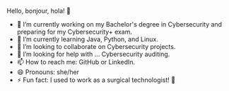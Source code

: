 Hello, bonjour, hola! 👋

- 🔭 I’m currently working on my Bachelor's degree in Cybersecurity and preparing for my Cybersecurity+ exam.
- 🌱 I’m currently learning Java, Python, and Linux.
- 👯 I’m looking to collaborate on Cybersecurity projects.
- 🤔 I’m looking for help with ... Cybersecurity auditing.
- 📫 How to reach me: GitHub or LinkedIn.
- 😄 Pronouns: she/her
- ⚡ Fun fact: I used to work as a surgical technologist! 🧠
